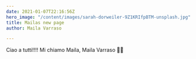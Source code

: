 ```yaml
---
date: 2021-01-07T22:16:56Z
hero_image: "/content/images/sarah-dorweiler-9Z1KRIfpBTM-unsplash.jpg"
title: Mailas new page
author: Maila Varraso

---
```

Ciao a tutti!!!! Mi chiamo Maila, Maila Varraso 👋🏻